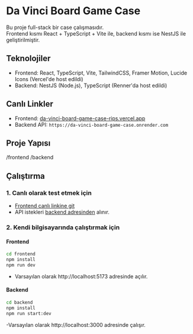 # Da Vinci Board Game Case 
Bu proje full-stack bir case çalışmasıdır.  
Frontend kısmı React + TypeScript + Vite ile, backend kısmı ise NestJS ile geliştirilmiştir.  

## Teknolojiler
- Frontend: React, TypeScript, Vite, TailwindCSS, Framer Motion, Lucide Icons (Vercel'de host edildi)
- Backend: NestJS (Node.js), TypeScript (Renner'da host edildi)

##  Canlı Linkler
- Frontend: [da-vinci-board-game-case-rips.vercel.app](https://da-vinci-board-game-case-rips.vercel.app)  
- Backend API: `https://da-vinci-board-game-case.onrender.com`  

## Proje Yapısı
/frontend
/backend


## Çalıştırma

### 1. Canlı olarak test etmek için
- [Frontend canlı linkine git](https://da-vinci-board-game-case-rips.vercel.app)  
- API istekleri [backend adresinden](https://da-vinci-board-game-case.onrender.com) alınır.  

### 2. Kendi bilgisayarında çalıştırmak için

#### Frontend
```bash
cd frontend
npm install
npm run dev
```
- Varsayılan olarak http://localhost:5173 adresinde açılır.

#### Backend
```bash
cd backend
npm install
npm run start:dev
```
-Varsayılan olarak http://localhost:3000 adresinde çalışır.

